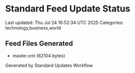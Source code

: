 # Standard Feed Update Status
Last updated: Thu Jul 24 16:52:34 UTC 2025
Categories: technology,business,world

## Feed Files Generated
- master.xml (62104 bytes)

Generated by Standard Updates Workflow
